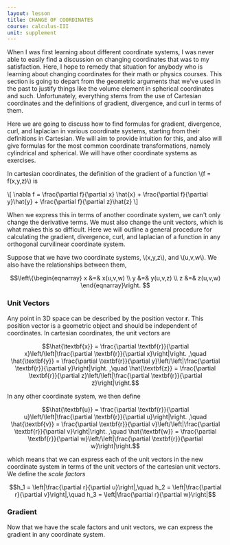 ```yaml
---
layout: lesson
title: CHANGE OF COORDINATES
course: calculus-III
unit: supplement
---
```


When I was first learning about different coordinate systems, I was never able to easily find a discussion on changing coordinates that was to my satisfaction. Here, I hope to remedy that situation for anybody who is learning about changing coordinates for their math or physics courses. This section is going to depart from the geometric arguments that we've used in the past to justify things like the volume element in spherical coordinates and such. Unfortunately, everything stems from the use of Cartesian coordinates and the definitions of gradient, divergence, and curl in terms of them. 

Here we are going to discuss how to find formulas for gradient, divergence, curl, and laplacian in various coordinate systems, starting from their definitions in Cartesian. We will aim to provide intuition for this, and also will give formulas for the most common coordinate transformations, namely cylindrical and spherical. We will have other coordinate systems as exercises. 

In cartesian coordinates, the definition of the gradient of a function \\(f = f(x,y,z)\\) is 

\\[ \nabla f = \frac{\partial f}{\partial x} \hat{x} + \frac{\partial f}{\partial y}\hat{y} + \frac{\partial f}{\partial z}\hat{z} \\]

When we express this in terms of another coordinate system, we can't only change the derivative terms. We must also change the unit vectors, which is what makes this so difficult. Here we will outline a general procedure for calculating the gradient, divergence, curl, and laplacian of a function in any orthogonal curvilinear coordinate system. 


Suppose that we have two coordinate systems, \\(x,y,z\\), and \\(u,v,w\\). We also have the relationships between them, 

$$\left\{\begin{eqnarray}
x &=& x(u,v,w) \\
y &=& y(u,v,z) \\
z &=& z(u,v,w)
\end{eqnarray}\right.
$$

### Unit Vectors
Any point in 3D space can be described by the position vector $\textbf{r}$. This position vector is a geometric object and should be independent of coordinates. In cartesian coordinates, the unit vectors are 

$$\hat{\textbf{x}} = \frac{\partial \textbf{r}}{\partial x}\left/\left|\frac{\partial \textbf{r}}{\partial x}\right|\right. ,\quad \hat{\textbf{y}} = \frac{\partial \textbf{r}}{\partial y}\left/\left|\frac{\partial \textbf{r}}{\partial y}\right|\right. ,\quad \hat{\textbf{z}} = \frac{\partial \textbf{r}}{\partial z}\left/\left|\frac{\partial \textbf{r}}{\partial z}\right|\right.$$

In any other coordinate system, we then define 

$$\hat{\textbf{u}} = \frac{\partial \textbf{r}}{\partial u}\left/\left|\frac{\partial \textbf{r}}{\partial u}\right|\right. ,\quad \hat{\textbf{v}} = \frac{\partial \textbf{r}}{\partial v}\left/\left|\frac{\partial \textbf{r}}{\partial v}\right|\right. ,\quad \hat{\textbf{w}} = \frac{\partial \textbf{r}}{\partial w}\left/\left|\frac{\partial \textbf{r}}{\partial w}\right|\right.$$

which means that we can express each of the unit vectors in the new coordinate system in terms of the unit vectors of the cartesian unit vectors. We define the *scale factors* 

$$h_1 = \left|\frac{\partial r}{\partial u}\right|,\quad h_2 = \left|\frac{\partial r}{\partial v}\right|,\quad h_3 = \left|\frac{\partial r}{\partial w}\right|$$

### Gradient
Now that we have the scale factors and unit vectors, we can express the gradient in any coordinate system. 






